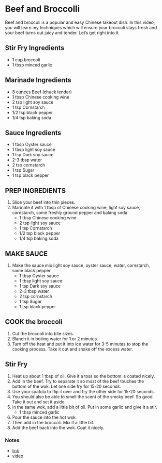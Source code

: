# Beef and Broccolli

Beef and broccoli is a popular and easy Chinese takeout dish. In this video, you will learn my techniques which will ensure your broccoli stays fresh and your beef turns out juicy and tender. Let’s get right into it.

## Stir Fry Ingredients
* 1 cup broccoli
* 1 tbsp minced garlic

## Marinade Ingredients
* 8 ounces Beef (chuck tender)
* 1 tbsp Chinese cooking wine
* 2 tsp light soy sauce
* 1 tsp Cornstarch
* 1/2 tsp black pepper
* 1/4 tsp baking soda

## Sauce Ingredients
* 1 tbsp Oyster sauce
* 1 tbsp light soy sauce
* 1 tsp Dark soy sauce
* 2-3 tbsp water
* 2 tsp cornstarch
* 1 tsp Sugar
* 1 tsp black pepper

## PREP INGREDIENTS
1. Slice your beef into thin pieces.
2. Marinate it with 1 tbsp of Chinese cooking wine, light soy sauce, cornstarch, some freshly ground pepper and baking soda. 
    * 1 tbsp Chinese cooking wine
    * 2 tsp light soy sauce
    * 1 tsp Cornstarch
    * 1/2 tsp black pepper
    * 1/4 tsp baking soda

## MAKE SAUCE
1. Make the sauce mix light soy sauce, oyster sauce, water, cornstarch, some black pepper
    * 1 tbsp Oyster sauce
    * 1 tbsp light soy sauce
    * 1 tsp Dark soy sauce
    * 2-3 tbsp water
    * 2 tsp cornstarch
    * 1 tsp Sugar
    * 1 tsp black pepper

## COOK the broccoli
1. Cut the broccoli into bite sizes. 
2. Blanch it in boiling water for 1 or 2 minutes. 
3. Turn off the heat and put it into ice water for 3-5 minutes to stop the cooking process. Take it out and shake off the excess water.

## Stir Fry 
1. Heat up about 1 tbsp of oil. Give it a toss so the bottom is coated nicely.
2. Add in the beef. Try to separate it so most of the beef touches the bottom of the wok. Let one side fry for 15-20 seconds.
3. Use your spatula to flip it over and fry the other side for 15-20 seconds.
4. You should also be able to smell the scent of the smoky beef. So good. Take it out and set it aside.
5. In the same wok, add a little bit of oil. Put in some garlic and give it a stir.
    * 1 tbsp minced garlic
6. Pour the sauce into the hot wok.
7. Then add in the broccoli. Mix it a little bit.
8. Add the beef back into the wok. Coat it nicely.

### Notes
* [link](https://soupeduprecipes.com/beef-and-broccolli/)
* [video](https://youtu.be/9nzlWBw6HyQ)
